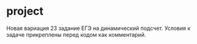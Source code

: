 # project
Новая вариация 23 задание ЕГЭ на динамический подсчет.
Условия к задаче прикреплены перед кодом как комментарий.
